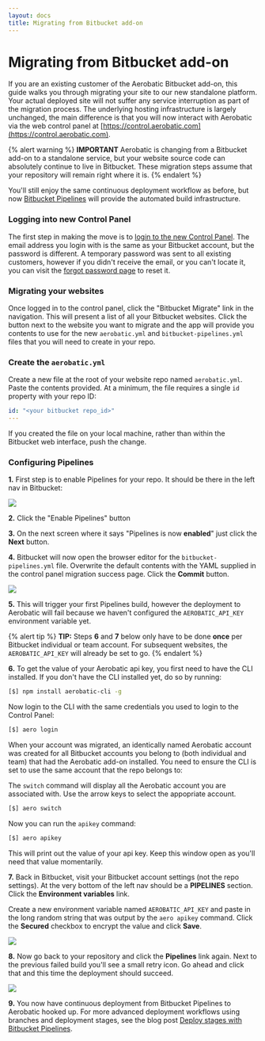 ```yaml
---
layout: docs
title: Migrating from Bitbucket add-on
---
```


# Migrating from Bitbucket add-on

If you are an existing customer of the Aerobatic Bitbucket add-on, this guide walks you through migrating your site to our new standalone platform. Your actual deployed site will not suffer any service interruption as part of the migration process. The underlying hosting infrastructure is largely unchanged, the main difference is that you will now interact with Aerobatic via the web control panel at [https://control.aerobatic.com](https://control.aerobatic.com).

{% alert warning %}
**IMPORTANT** Aerobatic is changing from a Bitbucket add-on to a standalone service, but your website source code can absolutely continue to live in Bitbucket. These migration steps assume that your repository will remain right where it is.
{% endalert %}

You'll still enjoy the same continuous deployment workflow as before, but now [Bitbucket Pipelines](https://bitbucket.org/product/features/pipelines) will provide the automated build infrastructure.

### Logging into new Control Panel

The first step in making the move is to [login to the new Control Panel](https://control.aerobatic.com/login). The email address you login with is the same as your Bitbucket account, but the password is different. A temporary password was sent to all existing customers, however if you didn't receive the email, or you can't locate it, you can visit the [forgot password page](https://control.aerobatic.com/forgot) to reset it.

### Migrating your websites

Once logged in to the control panel, click the "Bitbucket Migrate" link in the navigation. This will present a list of all your Bitbucket websites. Click the button next to the website you want to migrate and the app will provide you contents to use for the new `aerobatic.yml` and `bitbucket-pipelines.yml` files that you will need to create in your repo.

### Create the `aerobatic.yml`
Create a new file at the root of your website repo named `aerobatic.yml`. Paste the contents provided. At a minimum, the file requires a single `id` property with your repo ID:

~~~yaml
id: "<your bitbucket repo_id>"
---
~~~

If you created the file on your local machine, rather than within the Bitbucket web interface, push the change.

### Configuring Pipelines

**1.** First step is to enable Pipelines for your repo. It should be there in the left nav in Bitbucket:

  <img src="/img/pipelines-menu-link.png" style="max-height: 80px;" />

**2.** Click the "Enable Pipelines" button

**3.** On the next screen where it says "Pipelines is now **enabled**" just click the **Next** button.

**4.** Bitbucket will now open the browser editor for the `bitbucket-pipelines.yml` file. Overwrite the default contents with the YAML supplied in the control panel migration success page. Click the **Commit** button.

<img class="screenshot" src="/img/pipelines-yaml-editor.png">

**5.** This will trigger your first Pipelines build, however the deployment to Aerobatic will fail because we haven't configured the `AEROBATIC_API_KEY` environment variable yet.

{% alert tip %}
**TIP:** Steps **6** and **7** below only have to be done **once** per Bitbucket individual or team account. For subsequent websites, the `AEROBATIC_API_KEY` will already be set to go.
{% endalert %}

**6.** To get the value of your Aerobatic api key, you first need to have the CLI installed. If you don't have the CLI installed yet, do so by running:

~~~sh
[$] npm install aerobatic-cli -g
~~~

Now login to the CLI with the same credentials you used to login to the Control Panel:

~~~sh
[$] aero login
~~~

When your account was migrated, an identically named Aerobatic account was created for all Bitbucket accounts you belong to (both individual and team) that had the Aerobatic add-on installed. You need to ensure the CLI is set to use the same account that the repo belongs to:

The `switch` command will display all the Aerobatic account you are associated with. Use the arrow keys to select the appopriate account.

~~~sh
[$] aero switch
~~~

Now you can run the `apikey` command:

~~~sh
[$] aero apikey
~~~

This will print out the value of your api key. Keep this window open as you'll need that value momentarily.

**7.** Back in Bitbucket, visit your Bitbucket account settings (not the repo settings). At the very bottom of the left nav should be a **PIPELINES** section. Click the **Environment variables** link.

Create a new environment variable named `AEROBATIC_API_KEY` and paste in the long random string that was output by the `aero apikey` command. Click the **Secured** checkbox to encrypt the value and click **Save**.

<img class="screenshot" src="/img/pipelines-env-variables.png" />

**8.** Now go back to your repository and click the **Pipelines** link again. Next to the previous failed build you'll see a small retry icon. Go ahead and click that and this time the deployment should succeed.

<img class="screenshot" src="/img/pipelines-success.png" />

**9.** You now have continuous deployment from Bitbucket Pipelines to Aerobatic hooked up. For more advanced deployment workflows using branches and deployment stages, see the blog post [Deploy stages with Bitbucket Pipelines](/blog/deploy-stages-with-bitbucket-pipelines).
